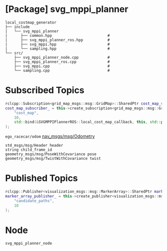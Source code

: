 # [Package] svg_mppi_planner

    local_costmap_generator
    ├── include
    |   └── svg_mppi_planner
    |      ├── common.hpp                         # 
    |      ├── svg_mppi_planner_ros.hpp           # 
    |      ├── svg_mppi.hpp                       #
    |      └── sampling.hpp                       #
    └── src/
        ├── svg_mppi_planner_node.cpp             # 
        ├── svg_mppi_planner_ros.cpp              # 
        ├── svg_mppi.cpp                          #
        └── sampling.cpp                          #

# Subscribed Topics

```cpp
rclcpp::Subscription<grid_map_msgs::msg::GridMap>::SharedPtr cost_map_subscriber_;
cost_map_subscriber_ = this->create_subscription<grid_map_msgs::msg::GridMap>(
    "cost_map",
    10, 
    std::bind(&SVGMPPIPlannerROS::local_cost_map_callback, this, std::placeholders::_1)
);
```

`ego_racecar/odom` [nav_msgs/msg/Odometry](https://docs.ros2.org/foxy/api/nav_msgs/msg/Odometry.html)

```
std_msgs/msg/Header header
string child_frame_id
geometry_msgs/msg/PoseWithCovariance pose
geometry_msgs/msg/TwistWithCovariance twist
```

# Published Topics

```cpp
rclcpp::Publisher<visualization_msgs::msg::MarkerArray>::SharedPtr marker_array_publisher_;
marker_array_publisher_ = this->create_publisher<visualization_msgs::msg::MarkerArray>(
    "candidate_paths",
    10
);
```

# Node

`svg_mppi_planner_node`
